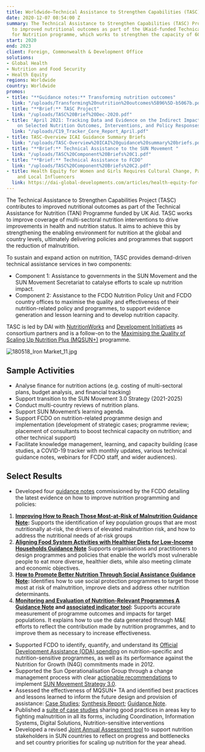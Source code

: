 ```yaml
---
title: Worldwide—Technical Assistance to Strengthen Capabilities (TASC)
date: 2020-12-07 08:54:00 Z
summary: The Technical Assistance to Strengthen Capabilities (TASC) Project contributes
  to improved nutritional outcomes as part of the UKaid-funded Technical Assistance
  for Nutrition programme, which works to strengthen the capacity of 60 countries.
start: 2020
end: 2023
client: Foreign, Commonwealth & Development Office
solutions:
- Global Health
- Nutrition and Food Security
- Health Equity
regions: Worldwide
country: Worldwide
promos:
- title: "**Guidance notes:** Transforming nutrition outcomes"
  link: "/uploads/Transforming%20nutrition%20outcomes%5B96%5D-b5067b.pdf"
- title: "**Brief:** TASC Project"
  link: "/uploads/TASC%20Brief%20Dec-2020.pdf"
- title: 'April 2021: Tracking Data and Evidence on the Indirect Impact of COVID-19
    on Selected Nutrition Outcomes, Interventions, and Policy Responses'
  link: "/uploads/C19_Tracker_Core_Report_April.pdf"
- title: TASC-Overview ICAI Guidance Summary Briefs
  link: "/uploads/TASC-Overview%20ICAI%20guidance%20summary%20briefs.pdf"
- title: "**Brief:** Technical Assistance to the SUN Movement "
  link: "/uploads/TASC%20Component%20Briefs%20C1.pdf"
- title: "**Brief:** Technical Assistance to FCDO"
  link: "/uploads/TASC%20Component%20Briefs%20C2.pdf"
- title: Health Equity for Women and Girls Requires Cultural Change, Participation,
    and Local Influencers
  link: https://dai-global-developments.com/articles/health-equity-for-women-and-girls-requires-cultural-change-participation-and-local-influencers
---
```


The Technical Assistance to Strengthen Capabilities Project (TASC) contributes to improved nutritional outcomes as part of the Technical Assistance for Nutrition (TAN) Programme funded by UK Aid. TASC works to improve coverage of multi-sectoral nutrition interventions to drive improvements in health and nutrition status. It aims to achieve this by strengthening the enabling environment for nutrition at the global and country levels, ultimately delivering policies and programmes that support the reduction of malnutrition.

To sustain and expand action on nutrition, TASC provides demand-driven technical assistance services in two components:

* Component 1: Assistance to governments in the SUN Movement and the SUN Movement Secretariat to catalyse efforts to scale up nutrition impact.
* Component 2: Assistance to the FCDO Nutrition Policy Unit and FCDO country offices to maximise the quality and effectiveness of their nutrition-related policy and programmes, to support evidence generation and lesson learning and to develop nutrition capacity.

TASC is led by DAI with [NutritionWorks](https://www.nutritionworks.org.uk/) and [Development Initiatives](https://www.devinit.org/) as consortium partners and is a follow-on to the [Maximising the Quality of Scaling Up Nutrition Plus (MQSUN+)](https://mqsunplus.path.org/) programme. 

![180518_Iron Market_11.jpg](/uploads/180518_Iron%20Market_11.jpg)

## Sample Activities

* Analyse finance for nutrition actions (e.g. costing of multi-sectoral plans, budget analysis, and financial tracking)
* Support transition to the SUN Movement 3.0 Strategy (2021-2025)
* Conduct multi-country reviews of nutrition plans. 
* Support SUN Movement’s learning agenda.
* Support FCDO on nutrition-related programme design and implementation (development of strategic cases; programme review; placement of consultants to boost technical capacity on nutrition; and other technical support)
* Facilitate knowledge management, learning, and capacity building (case studies, a COVID-19 tracker with monthly updates, various technical guidance notes, webinars for FCDO staff, and wider audiences).

## Select Results

* Developed four [guidance notes](https://www.dai.com/uploads/Transforming%20nutrition%20outcomes.pdf) commissioned by the FCDO detailing the latest evidence on how to improve nutrition programming and policies: 
1. **[Improving How to Reach Those Most-at-Risk of Malnutrition Guidance Note](https://assetify-dai.com/resource-library/reaching-at-risk-groups-guidance.pdf):** Supports the identification of key population groups that are most nutritionally at-risk, the drivers of elevated malnutrition risk, and how to address the nutritional needs of at-risk groups
1. **[Aligning Food System Activities with Healthier Diets for Low-Income Households Guidance Note](https://assetify-dai.com/resource-library/food-systems-guidance.pdf)** Supports organisations and practitioners to design programmes and policies that enable the world’s most vulnerable people to eat more diverse, healthier diets, while also meeting climate and economic objectives.
1. **[How to Promote Better Nutrition Through Social Assistance Guidance Note](https://assetify-dai.com/resource-library/social-protection-nutrition-guidance.pdf):** Identifies how to use social protection programmes to target those most at risk of malnutrition, improve diets and address other nutrition determinants.
1. **[Monitoring and Evaluation of Nutrition-Relevant Programmes A Guidance Note](https://assetify-dai.com/resource-library/nutrition-monitoring-evaluation-guidance.pdf) and [associated indicator tool](https://dai-assets.s3.amazonaws.com/tasc-nutrition-monitoring-indicator-database.xlsx):** Supports accurate measurement of programme outcomes and impacts for target populations. It explains how to use the data generated through M&E efforts to reflect the contribution made by nutrition programmes, and to improve them as necessary to increase effectiveness.
* Supported FCDO to identify, quantify, and understand its [Official Development Assistance (ODA) spending](https://devinit.org/blog/latest-data-uk-fcdo-nutrition-spending/) on nutrition-specific and nutrition-sensitive programmes, as well as its performance against the Nutrition for Growth (N4G) commitments made in 2012. 
* Supported the Sun Operationalisation Group through a change management process with clear [actionable recommendations](https://scalingupnutrition.org/wp-content/uploads/2021/10/Ops-group-report-II-30092021.pdf) to implement [SUN Movement Strategy 3.0](https://scalingupnutrition.org/about-sun/the-sun-movement-strategy/). 
* Assessed the effectiveness of MQSUN+ TA and identified best practices and lessons learned to inform the future design and provision of assistance: [Case Studies](https://assetify-dai.com/resource-library/tasc-effectiveness-of-technical-assistance-all-casestudies.pdf); [Synthesis Report](https://assetify-dai.com/resource-library/tan-mqsn-ta-effectiveness.pdf); [Guidance Note](https://assetify-dai.com/resource-library/technical-assistance-checklist.pdf).
* Published a [suite of case studies](https://scalingupnutrition.org/sun-solution-stories-good-practice-in-the-spotlight/) sharing good practices in areas key to fighting malnutrition in all its forms, including Coordination, Information Systems, Digital Solutions, Nutrition-sensitive interventions
* Developed a revised [Joint Annual Assessment tool](https://scalingupnutrition.org/news/the-new-joint-annual-assessment-for-suns-third-phase-kicks-off/) to support nutrition stakeholders in SUN countries to reflect on progress and bottlenecks and set country priorities for scaling up nutrition for the year ahead.